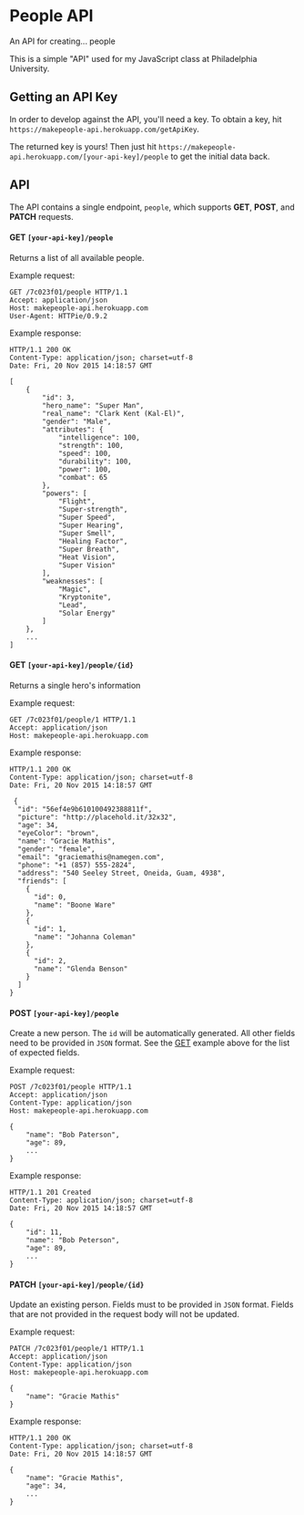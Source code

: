 People API
===
An API for creating... people

This is a simple "API" used for my JavaScript class at Philadelphia University.

## Getting an API Key
In order to develop against the API, you'll need a key. To obtain a key, hit `https://makepeople-api.herokuapp.com/getApiKey`.

The returned key is yours! Then just hit `https://makepeople-api.herokuapp.com/[your-api-key]/people` to get the initial data back.

## API
The API contains a single endpoint, `people`, which supports **GET**, **POST**, and **PATCH** requests.

#### GET `[your-api-key]/people`
Returns a list of all available people.

Example request:
```http
GET /7c023f01/people HTTP/1.1
Accept: application/json
Host: makepeople-api.herokuapp.com
User-Agent: HTTPie/0.9.2
```

Example response:
```http
HTTP/1.1 200 OK
Content-Type: application/json; charset=utf-8
Date: Fri, 20 Nov 2015 14:18:57 GMT

[
    {
        "id": 3,
        "hero_name": "Super Man",
        "real_name": "Clark Kent (Kal-El)",
        "gender": "Male",
        "attributes": {
            "intelligence": 100,
            "strength": 100,
            "speed": 100,
            "durability": 100,
            "power": 100,
            "combat": 65
        },
        "powers": [
            "Flight",
            "Super-strength",
            "Super Speed",
            "Super Hearing",
            "Super Smell",
            "Healing Factor",
            "Super Breath",
            "Heat Vision",
            "Super Vision"
        ],
        "weaknesses": [
            "Magic",
            "Kryptonite",
            "Lead",
            "Solar Energy"
        ]
    },
    ...
]
```

#### GET `[your-api-key]/people/{id}`
Returns a single hero's information

Example request:
```http
GET /7c023f01/people/1 HTTP/1.1
Accept: application/json
Host: makepeople-api.herokuapp.com
```

Example response:
```http
HTTP/1.1 200 OK
Content-Type: application/json; charset=utf-8
Date: Fri, 20 Nov 2015 14:18:57 GMT

 {
  "id": "56ef4e9b610100492388811f",
  "picture": "http://placehold.it/32x32",
  "age": 34,
  "eyeColor": "brown",
  "name": "Gracie Mathis",
  "gender": "female",
  "email": "graciemathis@namegen.com",
  "phone": "+1 (857) 555-2824",
  "address": "540 Seeley Street, Oneida, Guam, 4938",
  "friends": [
    {
      "id": 0,
      "name": "Boone Ware"
    },
    {
      "id": 1,
      "name": "Johanna Coleman"
    },
    {
      "id": 2,
      "name": "Glenda Benson"
    }
  ]
}
```

#### POST `[your-api-key]/people`
Create a new person. The `id` will be automatically generated. All other fields need to be provided
in `JSON` format. See the [GET](#get-your-api-keypeople) example above for the list of expected fields.

Example request:
```http
POST /7c023f01/people HTTP/1.1
Accept: application/json
Content-Type: application/json
Host: makepeople-api.herokuapp.com

{
    "name": "Bob Paterson",
    "age": 89,
    ...
}
```

Example response:
```http
HTTP/1.1 201 Created
Content-Type: application/json; charset=utf-8
Date: Fri, 20 Nov 2015 14:18:57 GMT

{
    "id": 11,
    "name": "Bob Peterson",
    "age": 89,
    ...
}
```

#### PATCH `[your-api-key]/people/{id}`
Update an existing person. Fields must to be provided in `JSON` format. Fields that are not provided
in the request body will not be updated.

Example request:
```http
PATCH /7c023f01/people/1 HTTP/1.1
Accept: application/json
Content-Type: application/json
Host: makepeople-api.herokuapp.com

{
    "name": "Gracie Mathis"
}
```

Example response:
```http
HTTP/1.1 200 OK
Content-Type: application/json; charset=utf-8
Date: Fri, 20 Nov 2015 14:18:57 GMT

{
    "name": "Gracie Mathis",
    "age": 34,
    ...
}
```

